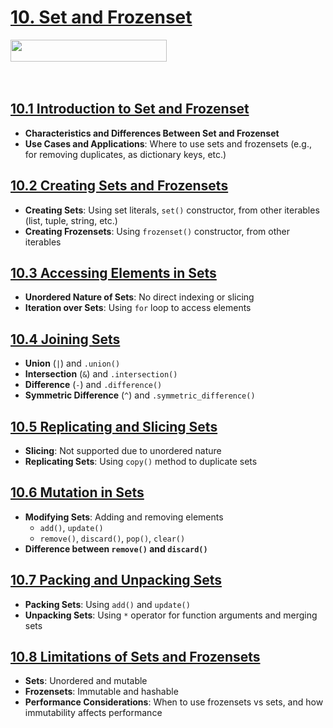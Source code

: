 # [10. Set and Frozenset](session-10.0.md#10-set-and-frozenset)

<span style="display: flex; justify-content: space-between; width: 100%; align-items: center;">
    <a href="../09-module-09-dictionaries/README.md">
        <img src="https://img.shields.io/badge/Previous-Python_Dictionaries-blue" width="250" height="35">
    </a>
    <!-- <a href="../11-module-11-nested-data-structures/README.md">
        <img src="https://img.shields.io/badge/Next-Nested_Data_Structures-brightgreen" width="270" height="35">
    </a> -->
</span>
<br><br>

## [10.1 Introduction to Set and Frozenset](session-10.0.md#101-introduction-to-set-and-frozenset)
- **Characteristics and Differences Between Set and Frozenset**
- **Use Cases and Applications**: Where to use sets and frozensets (e.g., for removing duplicates, as dictionary keys, etc.)

## [10.2 Creating Sets and Frozensets](session-10.0.md#102-creating-sets-and-frozensets)
- **Creating Sets**: Using set literals, `set()` constructor, from other iterables (list, tuple, string, etc.)
- **Creating Frozensets**: Using `frozenset()` constructor, from other iterables

## [10.3 Accessing Elements in Sets](session-10.0.md#103-accessing-elements-in-sets)
- **Unordered Nature of Sets**: No direct indexing or slicing
- **Iteration over Sets**: Using `for` loop to access elements

## [10.4 Joining Sets](session-10.0.md#104-joining-sets)
- **Union** (`|`) and `.union()`
- **Intersection** (`&`) and `.intersection()`
- **Difference** (`-`) and `.difference()`
- **Symmetric Difference** (`^`) and `.symmetric_difference()`

## [10.5 Replicating and Slicing Sets](session-10.0.md#105-replicating-and-slicing-sets)
- **Slicing**: Not supported due to unordered nature
- **Replicating Sets**: Using `copy()` method to duplicate sets

## [10.6 Mutation in Sets](session-10.0.md#106-mutation-in-sets)
- **Modifying Sets**: Adding and removing elements
  - `add()`, `update()`
  - `remove()`, `discard()`, `pop()`, `clear()`
- **Difference between `remove()` and `discard()`**

## [10.7 Packing and Unpacking Sets](session-10.0.md#107-packing-and-unpacking-sets)
- **Packing Sets**: Using `add()` and `update()`
- **Unpacking Sets**: Using `*` operator for function arguments and merging sets

## [10.8 Limitations of Sets and Frozensets](session-10.0.md#108-limitations-of-sets-and-frozensets)
- **Sets**: Unordered and mutable
- **Frozensets**: Immutable and hashable
- **Performance Considerations**: When to use frozensets vs sets, and how immutability affects performance

